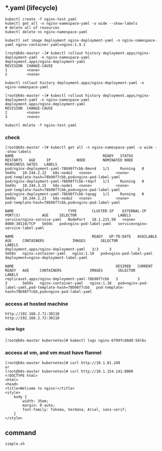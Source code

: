 ## *.yaml (lifecycle)
    kubectl create -f nginx-test.yaml
    kubectl get all -n nginx-namespace-yaml -o wide --show-labels
    # delete all of resources
    kubectl delete ns nginx-namespace-yaml
    
    kubectl set image deployment nginx-deployment-yaml -n nginx-namespace-yaml nginx-container-yaml=nginx:1.9.1
    
    [root@k8s-master ~]# kubectl rollout history deployment.apps/nginx-deployment-yaml -n nginx-namespace-yaml
    deployment.apps/nginx-deployment-yaml 
    REVISION  CHANGE-CAUSE
    1         <none>
    2         <none>
    
    kubectl rollout history deployment.apps/nginx-deployment-yaml -n nginx-namespace-yaml
    
    [root@k8s-master ~]# kubectl rollout history deployment.apps/nginx-deployment-yaml -n nginx-namespace-yaml
    deployment.apps/nginx-deployment-yaml 
    REVISION  CHANGE-CAUSE
    2         <none>
    3         <none>
    
    kubectl delete -f nginx-test.yaml
    
### check
    [root@k8s-master ~]# kubectl get all -n nginx-namespace-yaml -o wide --show-labels
    NAME                                         READY   STATUS    RESTARTS   AGE     IP            NODE        NOMINATED NODE   READINESS GATES   LABELS
    pod/nginx-deployment-yaml-78b98f7cbb-8mvn4   1/1     Running   0          5m49s   10.244.2.22   k8s-node2   <none>           <none>            pod-template-hash=78b98f7cbb,pod=nginx-pod-label-yaml
    pod/nginx-deployment-yaml-78b98f7cbb-r4qsf   1/1     Running   0          5m49s   10.244.3.15   k8s-node1   <none>           <none>            pod-template-hash=78b98f7cbb,pod=nginx-pod-label-yaml
    pod/nginx-deployment-yaml-78b98f7cbb-tqxqg   1/1     Running   0          5m49s   10.244.2.23   k8s-node2   <none>           <none>            pod-template-hash=78b98f7cbb,pod=nginx-pod-label-yaml
    
    NAME                         TYPE       CLUSTER-IP    EXTERNAL-IP   PORT(S)          AGE     SELECTOR                   LABELS
    service/nginx-service-yaml   NodePort   10.1.215.50   <none>        8000:30110/TCP   5m50s   pod=nginx-pod-label-yaml   service=nginx-service-label-yaml
    
    NAME                                    READY   UP-TO-DATE   AVAILABLE   AGE     CONTAINERS             IMAGES       SELECTOR                   LABELS
    deployment.apps/nginx-deployment-yaml   3/3     3            3           5m50s   nginx-container-yaml   nginx:1.10   pod=nginx-pod-label-yaml   deployment=nginx-deployment-label-yaml
    
    NAME                                               DESIRED   CURRENT   READY   AGE     CONTAINERS             IMAGES       SELECTOR                                                LABELS
    replicaset.apps/nginx-deployment-yaml-78b98f7cbb   3         3         3       5m50s   nginx-container-yaml   nginx:1.10   pod=nginx-pod-label-yaml,pod-template-hash=78b98f7cbb   pod-template-hash=78b98f7cbb,pod=nginx-pod-label-yaml

    
### access at hosted machine
    http://192.168.2.71:30110
    http://192.168.2.72:30110
    
##### view logs
    [root@k8s-master kubernetes]# kubectl logs nginx-6799fc88d8-56l6s
   
### access at vm, and vm must have flannel
    [root@k8s-master kubernetes]# curl http://10.1.81.249
    or
    [root@k8s-master kubernetes]# curl http://10.1.154.141:8000
    <!DOCTYPE html>
    <html>
    <head>
    <title>Welcome to nginx!</title>
    <style>
        body {
            width: 35em;
            margin: 0 auto;
            font-family: Tahoma, Verdana, Arial, sans-serif;
        }
    </style>
    
## command
    simple.sh

